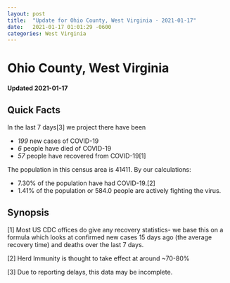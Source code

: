 ```yaml
---
layout: post
title:  "Update for Ohio County, West Virginia - 2021-01-17"
date:   2021-01-17 01:01:29 -0600
categories: West Virginia
---
```


# Ohio County, West Virginia
#### Updated 2021-01-17

## Quick Facts

In the last 7 days[3] we project there have been
- *199* new cases of COVID-19
- *6* people have died of COVID-19
- *57* people have recovered from COVID-19[1]

The population in this census area is 41411. By our calculations:
- 7.30% of the population have had COVID-19.[2]
- 1.41% of the population or 584.0 people are actively fighting the virus.

## Synopsis




[1] Most US CDC offices do give any recovery statistics- we base this on a formula which looks at confirmed new cases
15 days ago (the average recovery time) and deaths over the last 7 days.

[2] Herd Immunity is thought to take effect at around ~70-80%

[3] Due to reporting delays, this data may be incomplete.
 
    